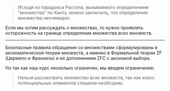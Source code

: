 > Исходя из парадокса Рассела, вызываемого определением "множества" по Канту, можно заключить, что определение множества неочевидно.

Если мы хотим рассуждать о множествах, то нужно проявлять осторожность на границе определения множества всех множеств.

---
Безопасные правила обращения со множествами сформулированы в аксиоматической теории множеств, а именно в Формальной теории ZF (Цермело и Френкель) и ее дополнением ZFC с аксиомой выбора.

Но так как наш курс несколько ограничен, мы введем ограничение:
> Нельзя рассмотреть множество всех множеств, так как класс потенциальных элементов слишком необозрим.

